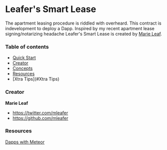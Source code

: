 # Leafer's Smart Lease

The apartment leasing procedure is riddled with overheard. This contract is indevelopment to deploy a Dapp. Inspired by my recent apartment lease signing/notarizing headache
Leafer's Smart Lease is created by [Marie Leaf](https://twitter.com/curbing_entropy).


### Table of contents

* [Quick Start](#quick-start)
* [Creator](#creator)
* [Concepts](#concepts)
* [Resources](#Resources)
* [Xtra Tips](#Xtra Tips)

### Creator
**Marie Leaf**

* <https://twitter.com/mleafer>
* <https://github.com/mleafer>


### Resources

[Dapps with Meteor](https://github.com/ethereum/wiki/wiki/Dapp-using-Meteor)